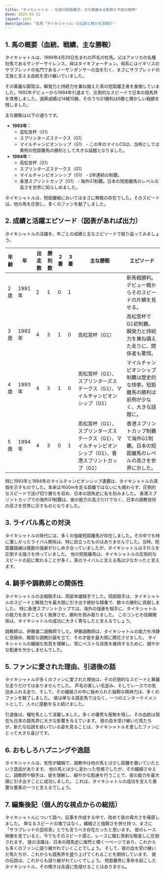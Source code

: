 ```yaml
---
title: "タイキシャトル - 伝説の短距離王、その華麗なる軌跡と不屈の精神"
date: 2025-05-22
layout: post
description: "名馬『タイキシャトル』の伝説と魅力を深堀り"
---
```


## 1. 馬の概要（血統、戦績、主な勝鞍）

タイキシャトルは、1989年4月29日生まれの芦毛の牡馬。父はアメリカの名種牡馬であるサンデーサイレンス、母はタイキフォーチュン。母系にはイギリスのサラブレッドの名門であるノーザンダンサーの血を引く、まさにサラブレッドの王族と言える血統を受け継いでいました。

その華麗な脚質は、瞬発力と持続力を兼ね備えた真の短距離王者を象徴していました。1992年デビューから1994年引退まで、圧倒的なスピードで日本の競馬界を席巻しました。通算成績は14戦10勝、そのうちG1勝利は6勝と輝かしい戦績を残しました。

主な勝鞍は以下の通りです。

* **1993年：**
    * 高松宮杯（G1）
    * スプリンターズステークス（G1）
    * マイルチャンピオンシップ（G1） - この年のマイルCSは、当時としては異例の短距離馬の勝利として大きな話題となりました。
* **1994年：**
    * 高松宮杯（G1）
    * スプリンターズステークス（G1）
    * マイルチャンピオンシップ（G1） - 2年連続の制覇。
    * 香港スプリントカップ（G1） - 海外G1制覇。日本の短距離馬のレベルの高さを世界に知らしめました。

タイキシャトルは、短距離戦においてはまさに無敵の存在でした。そのスピードは、他の馬を圧倒し、多くのファンを魅了しました。


## 2. 成績と活躍エピソード（図表があれば出力）

タイキシャトルの活躍を、年ごとの成績と主なエピソードで振り返ってみましょう。

| 年齢 | 年 | 出走数 | 勝利数 | 2着 | 3着 | 主な勝鞍 | エピソード |
|---|---|---|---|---|---|---|---|
| 2歳 | 1991年 | 2 | 1 | 0 | 1 |  | 新馬戦勝利。デビュー戦からそのスピードの片鱗を見せる。 |
| 3歳 | 1992年 | 4 | 3 | 1 | 0 | 高松宮杯（G1） | 高松宮杯でG1初制覇。瞬発力と持続力を兼ね備えた走りに、関係者も驚愕。 |
| 4歳 | 1993年 | 4 | 3 | 1 | 0 | 高松宮杯（G1）、スプリンターズステークス（G1）、マイルチャンピオンシップ（G1） | マイルチャンピオンシップ制覇は歴史的な快挙。短距離馬の勝利は前例が少なく、大きな話題に。 |
| 5歳 | 1994年 | 4 | 3 | 0 | 1 | 高松宮杯（G1）、スプリンターズステークス（G1）、マイルチャンピオンシップ（G1）、香港スプリントカップ（G1） | 香港スプリントカップ制覇で海外G1制覇。日本の短距離馬のレベルの高さを世界に示した。 |


特に1993年と1994年のマイルチャンピオンシップ連覇は、タイキシャトルの真価を示すものでした。本来は1600mを走る距離ではないにも関わらず、圧倒的なスピードで逃げ切り勝ちを収め、日本の競馬史に名を刻みました。  香港スプリントカップでの海外G1制覇は、彼の能力の高さだけでなく、日本の調教技術の高さを世界に示すものとなりました。


## 3. ライバル馬との対決

タイキシャトルの時代には、多くの強豪短距離馬が存在しました。その中でも特に激しかったライバル関係は、特に目立ったものはありませんでした。当時、短距離路線は複数の強豪がひしめき合っていましたが、タイキシャトルはそれらを圧倒する強さを持っていました。  他の短距離馬は、タイキシャトルの圧倒的なスピードの前に敗れることが多く、真のライバルと言える馬は少なかったと言えます。


## 4. 騎手や調教師との関係性

タイキシャトルの主戦騎手は、岡部幸雄騎手でした。岡部騎手は、タイキシャトルのスピードと瞬発力を最大限に引き出す絶妙な騎乗で、数々の勝利に貢献しました。  特に香港スプリントカップでは、海外の強豪を相手に、タイキシャトルの能力を余すことなく発揮させ、勝利を掴み取りました。  このコンビの信頼関係は、タイキシャトルの成功に大きく寄与したと言えるでしょう。

調教師は、伊藤雄二調教師でした。伊藤調教師は、タイキシャトルの能力を冷静に見極め、緻密な調教計画を立て、その才能を最大限に開花させました。  タイキシャトルの繊細な気質を理解し、常にベストな状態を維持するために、細やかな配慮を欠かしませんでした。


## 5. ファンに愛された理由、引退後の話

タイキシャトルが多くのファンに愛された理由は、その圧倒的なスピードと華麗な走りだけではありませんでした。  芦毛の美しい毛並み、そしてレースでの気迫あふれる走り、そして、その繊細さの中に秘められた強靭な精神力は、多くのファンを魅了しました。  彼は単なる競走馬ではなく、一つのエンターテイメントとして、人々に感動を与え続けました。

引退後は、種牡馬として活躍しました。多くの優秀な産駒を残し、その血統は現在も日本の競馬界に大きな影響を与えています。  彼の血を受け継いだ馬たちが、新たな伝説を紡いでいる姿を見ることは、タイキシャトルを愛したファンにとって大きな喜びです。


## 6. おもしろハプニングや逸話

タイキシャトルは、気性が繊細で、調教中は他の馬とは少し距離を置いていたという逸話があります。  他の馬とは少し変わった性格でしたが、その繊細さゆえに、調教師や騎手は、彼を理解し、細やかな配慮を行うことで、彼の能力を最大限に引き出すことに成功しました。  これは、タイキシャトルの成功を支えた重要な要素の一つと言えるでしょう。


## 7. 編集後記（個人的な視点からの総括）

タイキシャトルについて調べ、記事を作成する中で、改めて彼の偉大さを痛感しました。  単なるスピードの塊ではなく、繊細さと強靭さを併せ持つ、まさに「サラブレッドの芸術家」とでも言うべき存在だったと思います。  彼のレース映像を見ていると、今でもそのスピード感と、レースに臨む真剣な眼差しに圧倒されます。  彼の活躍は、日本の競馬史に燦然と輝く一ページであり、これからも多くのファンに語り継がれていくことでしょう。  そして、彼の血を受け継いだ馬たちが、これからも競馬界を盛り上げてくれることを期待しています。  彼の伝説は、これからも語り継がれていくでしょう。  短距離界に革命を起こしたタイキシャトル、その輝きは永遠に色褪せることはありません。
